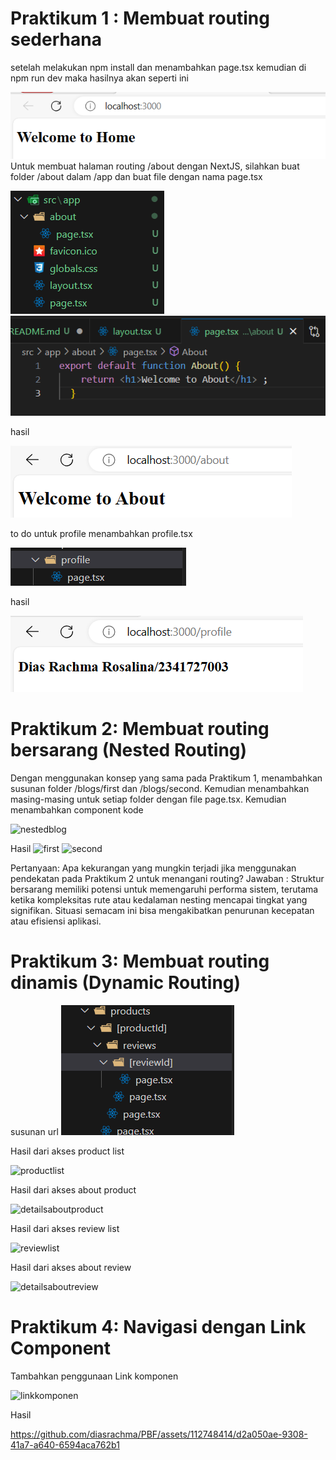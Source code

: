 # Praktikum 1 : Membuat routing sederhana
setelah melakukan npm install dan menambahkan page.tsx kemudian di npm run dev maka hasilnya akan seperti ini

![test](/routing-demo-main/1.Welcomehome.png)
Untuk membuat halaman routing /about dengan NextJS, silahkan buat folder /about dalam /app dan buat file dengan nama page.tsx

![test](/routing-demo-main/2.png)
![test](/routing-demo-main/3.png)

hasil

![test](/routing-demo-main/welcometoabout.png)

to do untuk profile menambahkan profile.tsx

![test](/routing-demo-main/tambahprofile.png)

hasil 

![test](/routing-demo-main/tambahpageprofile.png)

# Praktikum 2: Membuat routing bersarang (Nested Routing)
Dengan menggunakan konsep yang sama pada Praktikum 1, menambahkan susunan folder /blogs/first dan /blogs/second. Kemudian menambahkan masing-masing untuk setiap folder dengan file page.tsx. Kemudian menambahkan component kode

![nestedblog](https://github.com/diasrachma/PBF/assets/112748414/bbb50fea-3d3e-4add-95fa-504b722b7d92)

Hasil
![first](https://github.com/diasrachma/PBF/assets/112748414/d313b18e-349a-4220-a42d-bcac9eb88bcc)
![second](https://github.com/diasrachma/PBF/assets/112748414/145993b7-edfa-4c10-908f-91887b3cf746)



Pertanyaan: 
Apa kekurangan yang mungkin terjadi jika menggunakan pendekatan pada Praktikum 2 untuk menangani routing?
Jawaban :
Struktur bersarang memiliki potensi untuk memengaruhi performa sistem, terutama ketika kompleksitas rute atau kedalaman nesting mencapai tingkat yang signifikan. Situasi semacam ini bisa mengakibatkan penurunan kecepatan atau efisiensi aplikasi.

# Praktikum 3: Membuat routing dinamis (Dynamic Routing)
susunan url
![test](/routing-demo-main/apa.png)

Hasil dari akses product list

![productlist](https://github.com/diasrachma/PBF/assets/112748414/06181130-b850-42f6-9499-7dd5ad49d96f)

Hasil dari akses about product

![detailsaboutproduct](https://github.com/diasrachma/PBF/assets/112748414/c6e43574-59c5-40b9-ba42-2545c37b7253)

Hasil dari akses review list

![reviewlist](https://github.com/diasrachma/PBF/assets/112748414/2bf967d0-aeb8-4a98-91f2-608cde325cef)

Hasil dari akses about review

![detailsaboutreview](https://github.com/diasrachma/PBF/assets/112748414/c123f255-1838-4902-a391-a8b6fd776663)

# Praktikum 4: Navigasi dengan Link Component
Tambahkan penggunaan Link komponen

![linkkomponen](https://github.com/diasrachma/PBF/assets/112748414/36873bfb-6691-4594-994b-1cbc47f4bd9d)

Hasil

https://github.com/diasrachma/PBF/assets/112748414/d2a050ae-9308-41a7-a640-6594aca762b1



